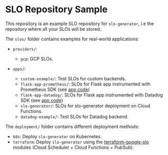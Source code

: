 # SLO Repository Sample

This repository is an example SLO repository for `slo-generator`, i.e the repository where all your
SLOs will be stored.

The `slos/` folder contains examples for real-world applications:

* `providers/`:
  * `gcp`: GCP SLOs.
  
* `apps/`:
  * `custom-example/`: Test SLOs for custom backends.
  * `flask-app-prometheus/`: SLOs for Flask app instrumented with Prometheus
SDK (see [app code](https://github.com/ocervell/gunicorn-opentelemetry-poc/tree/arch/prometheus))
  * `flask-app-datadog/`: SLOs for Flask app instrumented with Datadog
SDK (see [app code](https://github.com/ocervell/gunicorn-opentelemetry-poc/tree/feature/datadog))
  * `slo-generator/`: SLOs for slo-generator deployment on Cloud Functions.
  * `datadog-example/`: Test SLOs for Datadog backend.
  
The `deployment/` folder contains different deployment methods:
* `k8s`: Deploy `slo-generator` on Kubernetes.
* `terraform`: Deploy `slo-generator` using the [terraform-google-slo](https://github.com/terraform-google-modules/terraform-google-slo) modules (Cloud Scheduler + Cloud Functions + PubSub).
